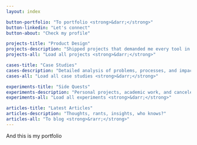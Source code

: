 ```yaml
---
layout: index

button-portfolio: "To portfolio <strong>&darr;</strong>"
button-linkedin: "Let's connect"
button-about: "Check my profile"

projects-title: "Product Design"
projects-description: "Shipped projects that demanded me every tool in the box: wireframing, prototyping, visual design, and more"
projects-all: "Load all projects <strong>&darr;</strong>"

cases-title: "Case Studies"
cases-description: "Detailed analysis of problems, processes, and impactful results, with a focus on the UX side"
cases-all: "Load all case studies <strong>&darr;</strong>"

experiments-title: "Side Quests"
experiments-description: "Personal projects, academic work, and canceled ideas that never saw daylight"
experiments-all: "Load all experiments <strong>&darr;</strong>"

articles-title: "Latest Articles"
articles-description: "Thoughts, rants, insights, who knows?"
articles-all: "To blog <strong>&rarr;</strong>"
---
```


And this is my portfolio
